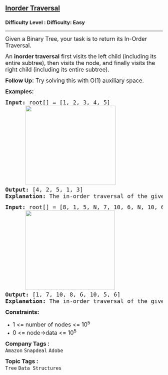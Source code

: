 <h2><a href="https://www.geeksforgeeks.org/problems/inorder-traversal/1">Inorder Traversal</a></h2><h3>Difficulty Level : Difficulty: Easy</h3><hr><div class="problems_problem_content__Xm_eO"><p><span style="font-size: 18px;">Given a Binary Tree, your task is to return its In-Order Traversal.</span></p>
<p><span style="font-size: 18px;"><span style="font-size: 18px;">An <strong>inorder traversal</strong> first visits the left child (including its entire subtree), then visits the node, and finally visits the right child (including its entire subtree).</span></span></p>
<p><span style="font-size: 18px;"><span style="font-size: 18px;"><strong>Follow Up:</strong> Try solving this with O(1) auxiliary space.</span></span></p>
<p><span style="font-size: 18px;"><strong>Examples:</strong></span></p>
<pre><span style="font-size: 18px;"><strong>Input: </strong>root[] = [1, 2, 3, 4, 5] 
      <img src="https://media.geeksforgeeks.org/img-practice/prod/addEditProblem/886461/Web/Other/blobid0_1738561309.png" alt="" width="288" height="253">
<strong>Output: </strong>[4, 2, 5, 1, 3]<br><strong>Explanation:</strong> The in-order traversal of the given binary tree is [4, 2, 5, 1, 3].</span></pre>
<pre><span style="font-size: 18px;"><strong>Input: </strong>root[] = [8, 1, 5, N, 7, 10, 6, N, 10, 6]
      <img src="https://media.geeksforgeeks.org/img-practice/prod/addEditProblem/886461/Web/Other/blobid1_1738561309.png" alt="" width="285" height="254">
<strong>Output: </strong>[1, 7, 10, 8, 6, 10, 5, 6]<br><strong>Explanation:</strong> The in-order traversal of the given binary tree is <span style="font-family: -apple-system, BlinkMacSystemFont, 'Segoe UI', Roboto, Oxygen, Ubuntu, Cantarell, 'Open Sans', 'Helvetica Neue', sans-serif;">[</span><span style="font-family: -apple-system, BlinkMacSystemFont, 'Segoe UI', Roboto, Oxygen, Ubuntu, Cantarell, 'Open Sans', 'Helvetica Neue', sans-serif;">1, 7, 10, 8, 6, 10, 5, 6].</span></span></pre>
<p><span style="font-size: 18px;"><strong>Constraints:</strong><br></span></p>
<ul>
<li><span style="font-size: 18px;">1 &lt;= number of nodes &lt;= 10<sup>5</sup><br></span></li>
<li><span style="font-size: 18px;">0 &lt;= node-&gt;data &lt;= 10<sup>5</sup></span></li>
</ul></div><p><span style=font-size:18px><strong>Company Tags : </strong><br><code>Amazon</code>&nbsp;<code>Snapdeal</code>&nbsp;<code>Adobe</code>&nbsp;<br><p><span style=font-size:18px><strong>Topic Tags : </strong><br><code>Tree</code>&nbsp;<code>Data Structures</code>&nbsp;